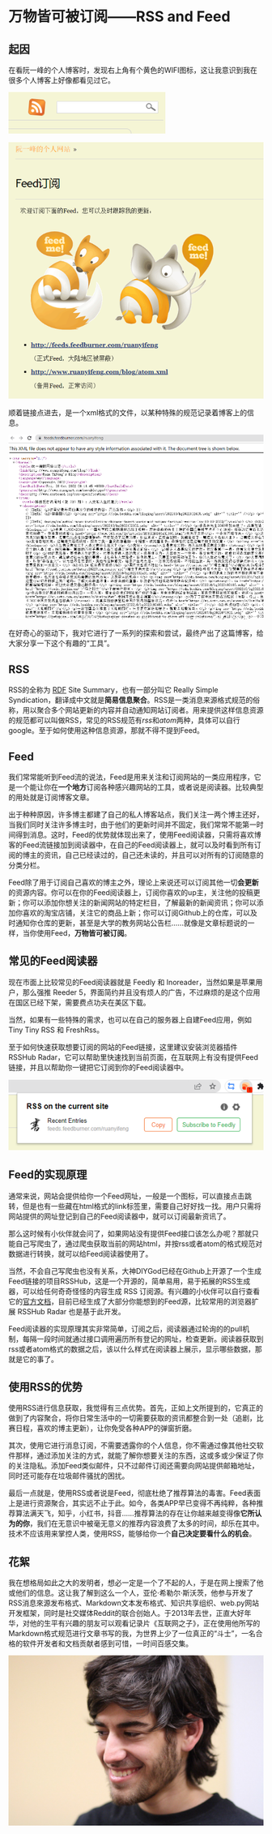 # 万物皆可被订阅——RSS and Feed
## 起因
在看阮一峰的个人博客时，发现右上角有个黄色的WIFI图标，这让我意识到我在很多个人博客上好像都看见过它。

![Feed标志](images/Snipaste_2022-10-29_14-26-37.png)

![Feed标志2](images/Snipaste_2022-10-29_14-35-46.png)

顺着链接点进去，是一个xml格式的文件，以某种特殊的规范记录着博客上的信息。

![XML文件](images/Snipaste_2022-10-29_14-40-04.png)

在好奇心的驱动下，我对它进行了一系列的探索和尝试，最终产出了这篇博客，给大家分享一下这个有趣的“工具”。

## RSS
RSS的全称为 [RDF](https://zh.wikipedia.org/wiki/%E8%B3%87%E6%BA%90%E6%8F%8F%E8%BF%B0%E6%A1%86%E6%9E%B6) Site Summary，也有一部分叫它 Really Simple Syndication，翻译成中文就是**简易信息聚合**。RSS是一类消息来源格式规范的俗称，用以聚合多个网站更新的内容并自动通知网站订阅者。用来提供这样信息资源的规范都可以叫做RSS，常见的RSS规范有*rss*和*atom*两种，具体可以自行google。至于如何使用这种信息资源，那就不得不提到Feed。

## Feed
我们常常能听到Feed流的说法，Feed是用来关注和订阅网站的一类应用程序，它是一个能让你在**一个地方**订阅各种感兴趣网站的工具，或者说是阅读器。比较典型的用处就是订阅博客文章。

出于种种原因，许多博主都建了自己的私人博客站点，我们关注一两个博主还好，当我们同时关注许多博主时，由于他们的更新时间并不固定，我们常常不能第一时间得到消息。这时，Feed的优势就体现出来了，使用Feed阅读器，只需将喜欢博客的Feed流链接加到阅读器中，在自己的Feed阅读器上，就可以及时看到所有订阅的博主的资讯，自己已经读过的，自己还未读的，并且可以对所有的订阅随意的分类分栏。

Feed除了用于订阅自己喜欢的博主之外，理论上来说还可以订阅其他一切**会更新**的资源内容。你可以在你的Feed阅读器上，订阅你喜欢的up主，关注他的投稿更新；你可以添加你想关注的新闻网站的特定栏目，了解最新的新闻资讯；你可以添加你喜欢的淘宝店铺，关注它的商品上新；你可以订阅Github上的仓库，可以及时通知你仓库的更新，甚至是大学的教务网站公告栏……就像是文章标题说的一样，当你使用Feed，**万物皆可被订阅**。

## 常见的Feed阅读器
现在市面上比较常见的Feed阅读器就是 Feedly 和 Inoreader，当然如果是苹果用户，那么强推 Reeder 5，界面简约并且没有烦人的广告，不过麻烦的是这个应用在国区已经下架，需要费点功夫在美区下载。

当然，如果有一些特殊的需求，也可以在自己的服务器上自建Feed应用，例如 Tiny Tiny RSS 和 FreshRss。

至于如何快速获取想要订阅的网站的Feed链接，这里建议安装浏览器插件 RSSHub Radar，它可以帮助里快速找到当前页面，在互联网上有没有提供Feed链接，并且以帮助你一键把它订阅到你的Feed阅读器中。

![RSSHub Radar](images/Snipaste_2022-10-29_16-03-38.png)

## Feed的实现原理
通常来说，网站会提供给你一个Feed网址，一般是一个图标，可以直接点击跳转，但是也有一些藏在html格式的link标签里，需要自己好好找一找。用户只需将网站提供的网址登记到自己的Feed阅读器中，就可以订阅最新资讯了。

那么这时候有小伙伴就会问了，如果网站没有提供Feed接口该怎么办呢？那就只能自己写爬虫了，通过爬虫获取当前的网站html，并按rss或者atom的格式规范对数据进行转换，就可以给Feed阅读器使用了。

当然，不会自己写爬虫也没有关系，大神DIYGod已经在Github上开源了一个生成Feed链接的项目RSSHub，这是一个开源的，简单易用，易于拓展的RSS生成器，可以给任何奇奇怪怪的内容生成 RSS 订阅源。有兴趣的小伙伴可以自行查看它的[官方文档](https://docs.rsshub.app/)，目前已经生成了大部分你能想到的Feed源，比较常用的浏览器扩展 RSSHub Radar 也是基于此开发。

Feed阅读器的实现原理其实非常简单，订阅之后，阅读器通过轮询的的pull机制，每隔一段时间就通过接口调用遍历所有登记的网址，检查更新。阅读器获取到rss或者atom格式的数据之后，该以什么样式在阅读器上展示，显示哪些数据，那就是它的事了。

## 使用RSS的优势
使用RSS进行信息获取，我觉得有三点优势。首先，正如上文所提到的，它真正的做到了内容聚合，将你日常生活中的一切需要获取的资讯都整合到一处（追剧，比赛日程，喜欢的博主更新），让你免受各种APP的弹窗折磨。

其次，使用它进行消息订阅，不需要透露你的个人信息，你不需通过像其他社交软件那样，通过添加关注的方式，就能了解你想要关注的东西，这或多或少保证了你的关注隐私。添加Feed类似邮件，只不过邮件订阅还需要向网站提供邮箱地址，同时还可能存在垃圾邮件骚扰的困扰。

最后一点就是，使用RSS或者说是Feed，彻底杜绝了推荐算法的毒害。Feed表面上是进行资源聚合，其实远不止于此。如今，各类APP早已变得不再纯粹，各种推荐算法满天飞，知乎，小红书，抖音……推荐算法的存在让你越来越变得像**它所认为的你**，我们在无意识中被毫无意义的推荐内容浪费了太多的时间，却乐在其中。技术不应该用来掌控人类，使用RSS，能够给你一个**自己决定要看什么的机会**。

## 花絮
我在想格局如此之大的发明者，想必一定是一个了不起的人，于是在网上搜索了他或他们的信息。这让我了解到这么一个人，亚伦·希勒尔·斯沃茨，他参与开发了RSS消息來源发布格式、Markdown文本发布格式、知识共享组织、web.py网站开发框架，同时是社交媒体Reddit的联合创始人。于2013年去世，正直大好年华，对他的生平有兴趣的朋友可以观看记录片《互联网之子》，正在使用他所写的Markdown格式规范进行文章书写的我，为世界上少了一位真正的“斗士”，一名合格的软件开发者和文档贡献者感到可惜，一时间百感交集。

![Aaron Hillel Swartz, 1986-2013](images/Aaron_Swartz_2_at_Boston_Wikipedia_Meetup,_2009-08-18.jpg)





